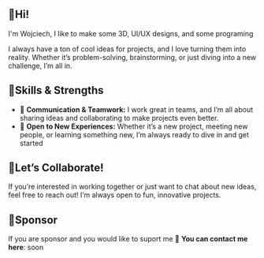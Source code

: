 ## 👋Hi!
I'm Wojciech, I like to make some 3D, UI/UX designs, and some programing

<!--If I had to describe myself, I’d say I’m **creative**, **funny**, and **patient**. My brain? Well, it’s like a huge maze where every wall is a different idea waiting to be explored! 🧩💡-->

I always have a ton of cool ideas for projects, and I love turning them into reality. Whether it’s problem-solving, brainstorming, or just diving into a new challenge, I’m all in.

## 🦾Skills & Strengths
- 💬 **Communication & Teamwork:** I work great in teams, and I’m all about sharing ideas and collaborating to make projects even better.
- 🌱 **Open to New Experiences:** Whether it’s a new project, meeting new people, or learning something new, I’m always ready to dive in and get started

## 👥Let’s Collaborate!
If you’re interested in working together or just want to chat about new ideas, feel free to reach out! I’m always open to fun, innovative projects.

## 💚Sponsor 
If you are sponsor and you would like to suport me 📧 **You can contact me here**: soon

<!--📧 You can contact me here: [Your Email]
💼 Or find me on [LinkedIn/GitHub/Twitter/Other Platform]-->
